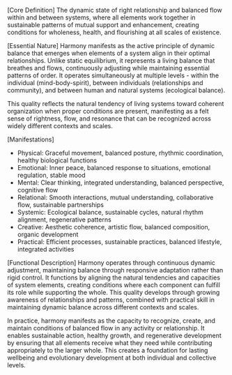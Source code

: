 [Core Definition]
The dynamic state of right relationship and balanced flow within and between systems, where all elements work together in sustainable patterns of mutual support and enhancement, creating conditions for wholeness, health, and flourishing at all scales of existence.

[Essential Nature]
Harmony manifests as the active principle of dynamic balance that emerges when elements of a system align in their optimal relationships. Unlike static equilibrium, it represents a living balance that breathes and flows, continuously adjusting while maintaining essential patterns of order. It operates simultaneously at multiple levels - within the individual (mind-body-spirit), between individuals (relationships and community), and between human and natural systems (ecological balance).

This quality reflects the natural tendency of living systems toward coherent organization when proper conditions are present, manifesting as a felt sense of rightness, flow, and resonance that can be recognized across widely different contexts and scales.

[Manifestations]
- Physical: Graceful movement, balanced posture, rhythmic coordination, healthy biological functions
- Emotional: Inner peace, balanced response to situations, emotional regulation, stable mood
- Mental: Clear thinking, integrated understanding, balanced perspective, cognitive flow
- Relational: Smooth interactions, mutual understanding, collaborative flow, sustainable partnerships
- Systemic: Ecological balance, sustainable cycles, natural rhythm alignment, regenerative patterns
- Creative: Aesthetic coherence, artistic flow, balanced composition, organic development
- Practical: Efficient processes, sustainable practices, balanced lifestyle, integrated activities

[Functional Description]
Harmony operates through continuous dynamic adjustment, maintaining balance through responsive adaptation rather than rigid control. It functions by aligning the natural tendencies and capacities of system elements, creating conditions where each component can fulfill its role while supporting the whole. This quality develops through growing awareness of relationships and patterns, combined with practical skill in maintaining dynamic balance across different contexts and scales.

In practice, harmony manifests as the capacity to recognize, create, and maintain conditions of balanced flow in any activity or relationship. It enables sustainable action, healthy growth, and regenerative development by ensuring that all elements receive what they need while contributing appropriately to the larger whole. This creates a foundation for lasting wellbeing and evolutionary development at both individual and collective levels.